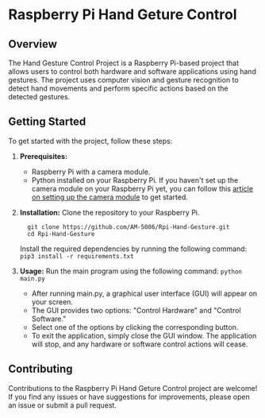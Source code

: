 # Raspberry Pi Hand Geture Control

## Overview

The Hand Gesture Control Project is a Raspberry Pi-based project that allows users to control both hardware and software applications using hand gestures. The project uses computer vision and gesture recognition to detect hand movements and perform specific actions based on the detected gestures.

## Getting Started

To get started with the project, follow these steps:

1. **Prerequisites:**
   - Raspberry Pi with a camera module.
   - Python installed on your Raspberry Pi.
   If you haven't set up the camera module on your Raspberry Pi yet, you can follow this [article on setting up the camera module]([[https://your-article-link.com](https://www.google.com/url?sa=t&rct=j&q=&esrc=s&source=web&cd=&cad=rja&uact=8&ved=2ahUKEwiGkNKLwOOBAxUYG4gKHWYTDv8QFnoECAkQAw&url=https%3A%2F%2Fwww.digikey.in%2Fen%2Fmaker%2Fblogs%2F2021%2Fhow-to-connect-a-camera-to-a-raspberry-pi&usg=AOvVaw1wTj4q1iLFppFdd8El3xTn&opi=89978449)](https://www.digikey.in/en/maker/blogs/2021/how-to-connect-a-camera-to-a-raspberry-pi)) to get started.

2.  **Installation:**
    Clone the repository to your Raspberry Pi.
    ```
      git clone https://github.com/AM-5006/Rpi-Hand-Gesture.git
      cd Rpi-Hand-Gesture
    ```
    Install the required dependencies by running the following command: ```pip3 install -r requirements.txt```

3. **Usage:**
   Run the main program using the following command: ```python main.py```
     - After running main.py, a graphical user interface (GUI) will appear on your screen.
     - The GUI provides two options: "Control Hardware" and "Control Software."
     - Select one of the options by clicking the corresponding button.
     - To exit the application, simply close the GUI window. The application will stop, and any hardware or software control actions will cease.

## Contributing
  Contributions to the Raspberry Pi Hand Geture Control project are welcome! If you find any issues or have suggestions for improvements, please open an issue or submit a pull request.
